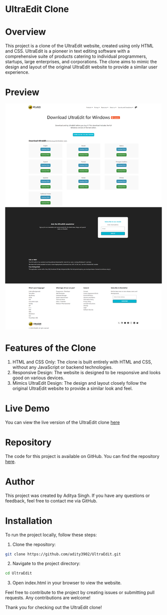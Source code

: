 # UltraEdit Clone

# Overview
This project is a clone of the UltraEdit website, created using only HTML and CSS. UltraEdit is a pioneer in text editing software with a comprehensive suite of products catering to individual programmers, startups, large enterprises, and corporations. The clone aims to mimic the design and layout of the original UltraEdit website to provide a similar user experience.

# Preview

![UltraEdit Clone Preview](./Assets/preview.png)

# Features of the Clone
1. HTML and CSS Only: The clone is built entirely with HTML and CSS, without any JavaScript or backend technologies.
2. Responsive Design: The website is designed to be responsive and looks good on various devices.
3. Mimics UltraEdit Design: The design and layout closely follow the original UltraEdit website to provide a similar look and feel.

# Live Demo
You can view the live version of the UltraEdit clone [here](https://ultra-edit-clone-psi.vercel.app/)

# Repository
The code for this project is available on GitHub. You can find the repository [here](https://github.com/adity3902/UltraEdit).

# Author
This project was created by Aditya Singh. If you have any questions or feedback, feel free to contact me via GitHub.

# Installation
To run the project locally, follow these steps:

1. Clone the repository:
```bash
git clone https://github.com/adity3902/UltraEdit.git
```
2. Navigate to the project directory:
```bash
cd UltraEdit
```
3. Open index.html in your browser to view the website.



Feel free to contribute to the project by creating issues or submitting pull requests. Any contributions are welcome!

Thank you for checking out the UltraEdit clone!
